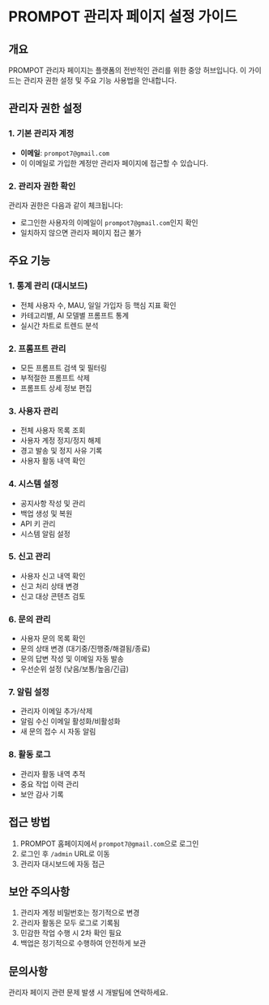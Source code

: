# PROMPOT 관리자 페이지 설정 가이드

## 개요

PROMPOT 관리자 페이지는 플랫폼의 전반적인 관리를 위한 중앙 허브입니다. 이 가이드는 관리자 권한 설정 및 주요 기능 사용법을 안내합니다.

## 관리자 권한 설정

### 1. 기본 관리자 계정
- **이메일**: `prompot7@gmail.com`
- 이 이메일로 가입한 계정만 관리자 페이지에 접근할 수 있습니다.

### 2. 관리자 권한 확인
관리자 권한은 다음과 같이 체크됩니다:
- 로그인한 사용자의 이메일이 `prompot7@gmail.com`인지 확인
- 일치하지 않으면 관리자 페이지 접근 불가

## 주요 기능

### 1. 통계 관리 (대시보드)
- 전체 사용자 수, MAU, 일일 가입자 등 핵심 지표 확인
- 카테고리별, AI 모델별 프롬프트 통계
- 실시간 차트로 트렌드 분석

### 2. 프롬프트 관리
- 모든 프롬프트 검색 및 필터링
- 부적절한 프롬프트 삭제
- 프롬프트 상세 정보 편집

### 3. 사용자 관리
- 전체 사용자 목록 조회
- 사용자 계정 정지/정지 해제
- 경고 발송 및 정지 사유 기록
- 사용자 활동 내역 확인

### 4. 시스템 설정
- 공지사항 작성 및 관리
- 백업 생성 및 복원
- API 키 관리
- 시스템 알림 설정

### 5. 신고 관리
- 사용자 신고 내역 확인
- 신고 처리 상태 변경
- 신고 대상 콘텐츠 검토

### 6. 문의 관리
- 사용자 문의 목록 확인
- 문의 상태 변경 (대기중/진행중/해결됨/종료)
- 문의 답변 작성 및 이메일 자동 발송
- 우선순위 설정 (낮음/보통/높음/긴급)

### 7. 알림 설정
- 관리자 이메일 추가/삭제
- 알림 수신 이메일 활성화/비활성화
- 새 문의 접수 시 자동 알림

### 8. 활동 로그
- 관리자 활동 내역 추적
- 중요 작업 이력 관리
- 보안 감사 기록

## 접근 방법

1. PROMPOT 홈페이지에서 `prompot7@gmail.com`으로 로그인
2. 로그인 후 `/admin` URL로 이동
3. 관리자 대시보드에 자동 접근

## 보안 주의사항

1. 관리자 계정 비밀번호는 정기적으로 변경
2. 관리자 활동은 모두 로그로 기록됨
3. 민감한 작업 수행 시 2차 확인 필요
4. 백업은 정기적으로 수행하여 안전하게 보관

## 문의사항

관리자 페이지 관련 문제 발생 시 개발팀에 연락하세요.